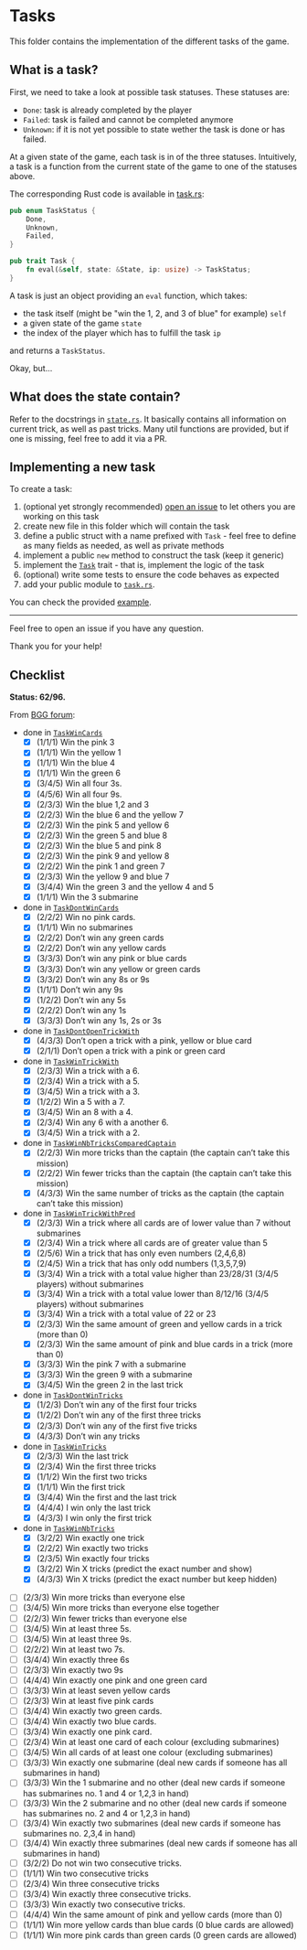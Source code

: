 # Tasks

This folder contains the implementation of the different tasks of the game.

## What is a task?

First, we need to take a look at possible task statuses. These statuses are:

- `Done`: task is already completed by the player
- `Failed`: task is failed and cannot be completed anymore
- `Unknown`: if it is not yet possible to state wether the task is done or has failed.

At a given state of the game, each task is in of the three statuses. Intuitively, a task is a function from the current state of the game to one of the statuses above.

The corresponding Rust code is available in [task.rs](../task.rs):

```rust
pub enum TaskStatus {
    Done,
    Unknown,
    Failed,
}

pub trait Task {
    fn eval(&self, state: &State, ip: usize) -> TaskStatus;
}
```

A task is just an object providing an `eval` function, which takes:

- the task itself (might be "win the 1, 2, and 3 of blue" for example) `self`
- a given state of the game `state`
- the index of the player which has to fulfill the task `ip`

and returns a `TaskStatus`.

Okay, but...

## What does the state contain?

Refer to the docstrings in [`state.rs`](../state.rs). It basically contains all information on current trick, as well as past tricks. Many util functions are provided, but if one is missing, feel free to add it via a PR.

## Implementing a new task

To create a task:

1. (optional yet strongly recommended) [open an issue](https://github.com/remigerme/the-crew-solver/issues/new) to let others you are working on this task
2. create new file in this folder which will contain the task
3. define a public struct with a name prefixed with `Task` - feel free to define as many fields as needed, as well as private methods
4. implement a public `new` method to construct the task (keep it generic)
5. implement the [`Task`](../task.rs) trait - that is, implement the logic of the task
6. (optional) write some tests to ensure the code behaves as expected
7. add your public module to [`task.rs`](../task.rs).

You can check the provided [example](win_cards.rs).

---

Feel free to open an issue if you have any question.

Thank you for your help!

## Checklist

**Status: 62/96.**

From [BGG forum](https://boardgamegeek.com/thread/2631311/all-the-mission-cards):

- done in [`TaskWinCards`](win_cards.rs)
  - [x] (1/1/1) Win the pink 3
  - [x] (1/1/1) Win the yellow 1
  - [x] (1/1/1) Win the blue 4
  - [x] (1/1/1) Win the green 6
  - [x] (3/4/5) Win all four 3s.
  - [x] (4/5/6) Win all four 9s.
  - [x] (2/3/3) Win the blue 1,2 and 3
  - [x] (2/2/3) Win the blue 6 and the yellow 7
  - [x] (2/2/3) Win the pink 5 and yellow 6
  - [x] (2/2/3) Win the green 5 and blue 8
  - [x] (2/2/3) Win the blue 5 and pink 8
  - [x] (2/2/3) Win the pink 9 and yellow 8
  - [x] (2/2/2) Win the pink 1 and green 7
  - [x] (2/3/3) Win the yellow 9 and blue 7
  - [x] (3/4/4) Win the green 3 and the yellow 4 and 5
  - [x] (1/1/1) Win the 3 submarine
- done in [`TaskDontWinCards`](dont_win_cards.rs)
  - [x] (2/2/2) Win no pink cards.
  - [x] (1/1/1) Win no submarines
  - [x] (2/2/2) Don’t win any green cards
  - [x] (2/2/2) Don’t win any yellow cards
  - [x] (3/3/3) Don’t win any pink or blue cards
  - [x] (3/3/3) Don’t win any yellow or green cards
  - [x] (3/3/2) Don’t win any 8s or 9s
  - [x] (1/1/1) Don’t win any 9s
  - [x] (1/2/2) Don’t win any 5s
  - [x] (2/2/2) Don’t win any 1s
  - [x] (3/3/3) Don’t win any 1s, 2s or 3s
- done in [`TaskDontOpenTrickWith`](dont_open_trick_with.rs)
  - [x] (4/3/3) Don’t open a trick with a pink, yellow or blue card
  - [x] (2/1/1) Don’t open a trick with a pink or green card
- done in [`TaskWinTrickWith`](win_trick_with.rs)
  - [x] (2/3/3) Win a trick with a 6.
  - [x] (2/3/4) Win a trick with a 5.
  - [x] (3/4/5) Win a trick with a 3.
  - [x] (1/2/2) Win a 5 with a 7.
  - [x] (3/4/5) Win an 8 with a 4.
  - [x] (2/3/4) Win any 6 with a another 6.
  - [x] (3/4/5) Win a trick with a 2.
- done in [`TaskWinNbTricksComparedCaptain`](win_nb_tricks_compared_captain.rs)
  - [x] (2/2/3) Win more tricks than the captain (the captain can’t take this mission)
  - [x] (2/2/2) Win fewer tricks than the captain (the captain can’t take this mission)
  - [x] (4/3/3) Win the same number of tricks as the captain (the captain can’t take this mission)
- done in [`TaskWinTrickWithPred`](win_trick_with_pred.rs)
  - [x] (2/3/3) Win a trick where all cards are of lower value than 7 without submarines
  - [x] (2/3/4) Win a trick where all cards are of greater value than 5
  - [x] (2/5/6) Win a trick that has only even numbers (2,4,6,8)
  - [x] (2/4/5) Win a trick that has only odd numbers (1,3,5,7,9)
  - [x] (3/3/4) Win a trick with a total value higher than 23/28/31 (3/4/5 players) without submarines
  - [x] (3/3/4) Win a trick with a total value lower than 8/12/16 (3/4/5 players) without submarines
  - [x] (3/3/4) Win a trick with a total value of 22 or 23
  - [x] (2/3/3) Win the same amount of green and yellow cards in a trick (more than 0)
  - [x] (2/3/3) Win the same amount of pink and blue cards in a trick (more than 0)
  - [x] (3/3/3) Win the pink 7 with a submarine
  - [x] (3/3/3) Win the green 9 with a submarine
  - [x] (3/4/5) Win the green 2 in the last trick
- done in [`TaskDontWinTricks`](dont_win_tricks.rs)
  - [x] (1/2/3) Don’t win any of the first four tricks
  - [x] (1/2/2) Don’t win any of the first three tricks
  - [x] (2/3/3) Don’t win any of the first five tricks
  - [x] (4/3/3) Don’t win any tricks
- done in [`TaskWinTricks`](win_tricks.rs)
  - [x] (2/3/3) Win the last trick
  - [x] (2/3/4) Win the first three tricks
  - [x] (1/1/2) Win the first two tricks
  - [x] (1/1/1) Win the first trick
  - [x] (3/4/4) Win the first and the last trick
  - [x] (4/4/4) I win only the last trick
  - [x] (4/3/3) I win only the first trick
- done in [`TaskWinNbTricks`](win_nb_tricks.rs)
  - [x] (3/2/2) Win exactly one trick
  - [x] (2/2/2) Win exactly two tricks
  - [x] (2/3/5) Win exactly four tricks
  - [x] (3/2/2) Win X tricks (predict the exact number and show)
  - [x] (4/3/3) Win X tricks (predict the exact number but keep hidden)
- [ ] (2/3/3) Win more tricks than everyone else
- [ ] (3/4/5) Win more tricks than everyone else together
- [ ] (2/2/3) Win fewer tricks than everyone else
- [ ] (3/4/5) Win at least three 5s.
- [ ] (3/4/5) Win at least three 9s.
- [ ] (2/2/2) Win at least two 7s.
- [ ] (3/4/4) Win exactly three 6s
- [ ] (2/3/3) Win exactly two 9s
- [ ] (4/4/4) Win exactly one pink and one green card
- [ ] (3/3/3) Win at least seven yellow cards
- [ ] (2/3/3) Win at least five pink cards
- [ ] (3/4/4) Win exactly two green cards.
- [ ] (3/4/4) Win exactly two blue cards.
- [ ] (3/3/4) Win exactly one pink card.
- [ ] (2/3/4) Win at least one card of each colour (excluding submarines)
- [ ] (3/4/5) Win all cards of at least one colour (excluding submarines)
- [ ] (3/3/3) Win exactly one submarine (deal new cards if someone has all submarines in hand)
- [ ] (3/3/3) Win the 1 submarine and no other (deal new cards if someone has submarines no. 1 and 4 or 1,2,3 in hand)
- [ ] (3/3/3) Win the 2 submarine and no other (deal new cards if someone has submarines no. 2 and 4 or 1,2,3 in hand)
- [ ] (3/3/4) Win exactly two submarines (deal new cards if someone has submarines no. 2,3,4 in hand)
- [ ] (3/4/4) Win exactly three submarines (deal new cards if someone has all submarines in hand)
- [ ] (3/2/2) Do not win two consecutive tricks.
- [ ] (1/1/1) Win two consecutive tricks
- [ ] (2/3/4) Win three consecutive tricks
- [ ] (3/3/4) Win exactly three consecutive tricks.
- [ ] (3/3/3) Win exactly two consecutive tricks.
- [ ] (4/4/4) Win the same amount of pink and yellow cards (more than 0)
- [ ] (1/1/1) Win more yellow cards than blue cards (0 blue cards are allowed)
- [ ] (1/1/1) Win more pink cards than green cards (0 green cards are allowed)
